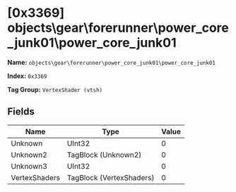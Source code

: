 # [0x3369] objects\gear\forerunner\power_core_junk01\power_core_junk01

**Name:** ```objects\gear\forerunner\power_core_junk01\power_core_junk01```

**Index:** ```0x3369```

**Tag Group:** ```VertexShader (vtsh)```

## Fields

Name	| Type	| Value
---	|---	|---	|
Unknown	|UInt32	|0
Unknown2	|TagBlock (Unknown2)	|0
Unknown3	|UInt32	|0
VertexShaders	|TagBlock (VertexShaders)	|0


